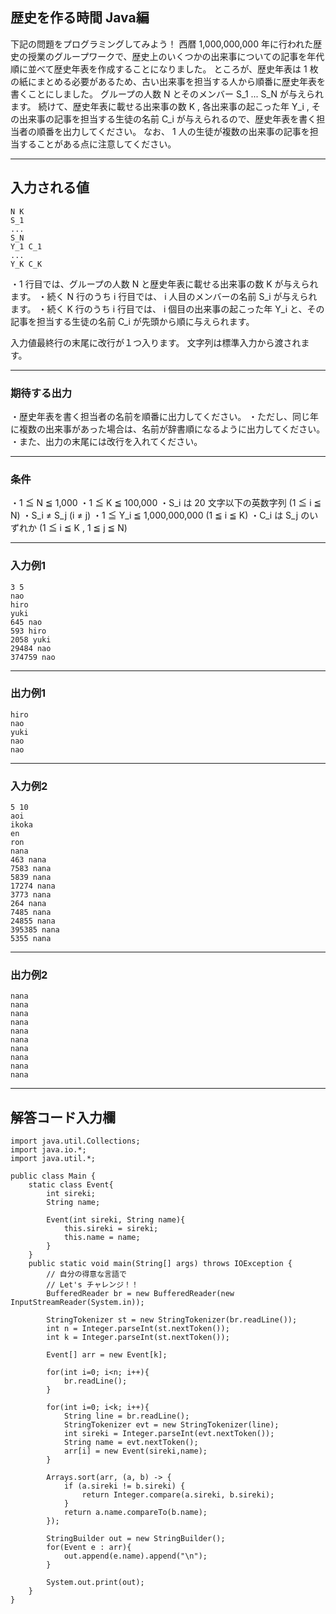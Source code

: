 ## 歴史を作る時間 Java編

下記の問題をプログラミングしてみよう！
西暦 1,000,000,000 年に行われた歴史の授業のグループワークで、歴史上のいくつかの出来事についての記事を年代順に並べて歴史年表を作成することになりました。
ところが、歴史年表は 1 枚の紙にまとめる必要があるため、古い出来事を担当する人から順番に歴史年表を書くことにしました。
グループの人数 N とそのメンバー S_1 ... S_N が与えられます。
続けて、歴史年表に載せる出来事の数 K , 各出来事の起こった年 Y_i , その出来事の記事を担当する生徒の名前 C_i が与えられるので、歴史年表を書く担当者の順番を出力してください。
なお、 1 人の生徒が複数の出来事の記事を担当することがある点に注意してください。

---

## 入力される値

```
N K
S_1
...
S_N
Y_1 C_1
...
Y_K C_K
```

・1 行目では、グループの人数 N と歴史年表に載せる出来事の数 K が与えられます。
・続く N 行のうち i 行目では、 i 人目のメンバーの名前 S_i が与えられます。
・続く K 行のうち i 行目では、 i 個目の出来事の起こった年 Y_i と、その記事を担当する生徒の名前 C_i が先頭から順に与えられます。

入力値最終行の末尾に改行が１つ入ります。
文字列は標準入力から渡されます。

---

### 期待する出力
・歴史年表を書く担当者の名前を順番に出力してください。
・ただし、同じ年に複数の出来事があった場合は、名前が辞書順になるように出力してください。
・また、出力の末尾には改行を入れてください。

---

### 条件
・1 ≦ N ≦ 1,000
・1 ≦ K ≦ 100,000
・S_i は 20 文字以下の英数字列 (1 ≦ i ≦ N)
・S_i ≠ S_j (i ≠ j)
・1 ≦ Y_i ≦ 1,000,000,000 (1 ≦ i ≦ K)
・C_i は S_j のいずれか (1 ≦ i ≦ K , 1 ≦ j ≦ N)

---

### 入力例1
```
3 5
nao
hiro
yuki
645 nao
593 hiro
2058 yuki
29484 nao
374759 nao
```

---

### 出力例1
```
hiro
nao
yuki
nao
nao
```

---
### 入力例2
```
5 10
aoi
ikoka
en
ron
nana
463 nana
7583 nana
5839 nana
17274 nana
3773 nana
264 nana
7485 nana
24855 nana
395385 nana
5355 nana
```

---
### 出力例2
```
nana
nana
nana
nana
nana
nana
nana
nana
nana
nana
```

---

## 解答コード入力欄

```
import java.util.Collections;
import java.io.*;
import java.util.*;

public class Main {
    static class Event{
        int sireki;
        String name;
        
        Event(int sireki, String name){
            this.sireki = sireki;
            this.name = name;
        }
    }
    public static void main(String[] args) throws IOException {
        // 自分の得意な言語で
        // Let's チャレンジ！！
        BufferedReader br = new BufferedReader(new InputStreamReader(System.in));
        
        StringTokenizer st = new StringTokenizer(br.readLine());
        int n = Integer.parseInt(st.nextToken());
        int k = Integer.parseInt(st.nextToken());
        
        Event[] arr = new Event[k];
        
        for(int i=0; i<n; i++){
            br.readLine();
        }
        
        for(int i=0; i<k; i++){
            String line = br.readLine();
            StringTokenizer evt = new StringTokenizer(line);
            int sireki = Integer.parseInt(evt.nextToken());
            String name = evt.nextToken();
            arr[i] = new Event(sireki,name);
        }
        
        Arrays.sort(arr, (a, b) -> {
            if (a.sireki != b.sireki) {
                return Integer.compare(a.sireki, b.sireki);
            }
            return a.name.compareTo(b.name);
        });
        
        StringBuilder out = new StringBuilder();
        for(Event e : arr){
            out.append(e.name).append("\n");
        }
        
        System.out.print(out);
    }
}
```
